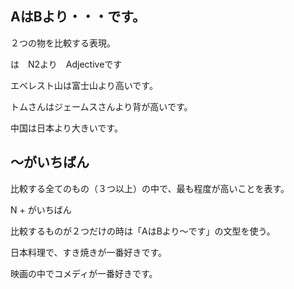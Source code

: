 
## AはBより・・・です。

２つの物を比較する表現。


は　N2より　Adjectiveです

エベレスト山は富士山より高いです。

トムさんはジェームスさんより背が高いです。

中国は日本より大きいです。

## 〜がいちばん
比較する全てのもの（３つ以上）の中で、最も程度が高いことを表す。

N + がいちばん

比較するものが２つだけの時は「AはBより〜です」の文型を使う。

日本料理で、すき焼きが一番好きです。

映画の中でコメディが一番好きです。


